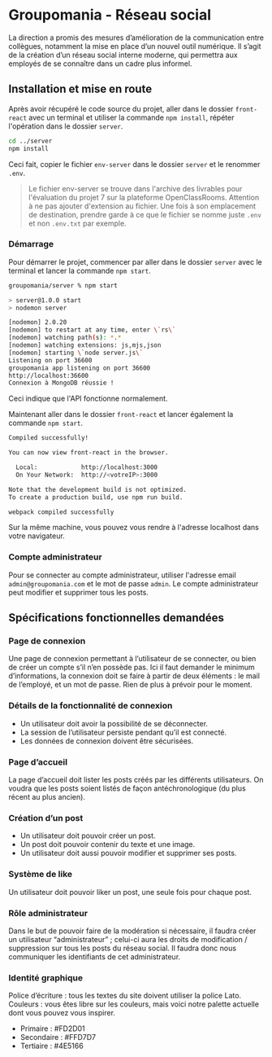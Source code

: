# Groupomania - Réseau social

La direction a promis des mesures d’amélioration de la communication entre collègues, notamment la mise en place d’un nouvel outil numérique. Il s’agit de la création d’un réseau social interne moderne, qui permettra aux employés de se connaître dans un cadre plus informel.

## Installation et mise en route

Après avoir récupéré le code source du projet, aller dans le dossier `front-react` avec un terminal et utiliser la commande `npm install`, répéter l'opération dans le dossier `server`.

```bash
cd ../server
npm install
```

Ceci fait, copier le fichier `env-server` dans le dossier `server` et le renommer `.env`.

> Le fichier env-server se trouve dans l'archive des livrables pour l'évaluation du projet 7 sur la plateforme OpenClassRooms.
> Attention à ne pas ajouter d'extension au fichier. Une fois à son emplacement de destination, prendre garde à ce que le fichier se nomme juste `.env` et non `.env.txt` par exemple.

### Démarrage

Pour démarrer le projet, commencer par aller dans le dossier `server` avec le terminal et lancer la commande `npm start`.

```bash
groupomania/server % npm start

> server@1.0.0 start
> nodemon server

[nodemon] 2.0.20
[nodemon] to restart at any time, enter \`rs\`
[nodemon] watching path(s): *.*
[nodemon] watching extensions: js,mjs,json
[nodemon] starting \`node server.js\`
Listening on port 36600
groupomania app listening on port 36600
http://localhost:36600
Connexion à MongoDB réussie !
```

Ceci indique que l'API fonctionne normalement.

Maintenant aller dans le dossier `front-react` et lancer également la commande `npm start`.

```bash
Compiled successfully!

You can now view front-react in the browser.

  Local:            http://localhost:3000
  On Your Network:  http://<votreIP>:3000

Note that the development build is not optimized.
To create a production build, use npm run build.

webpack compiled successfully
```

Sur la même machine, vous pouvez vous rendre à l'adresse localhost dans votre navigateur.

### Compte administrateur

Pour se connecter au compte administrateur, utiliser l'adresse email `admin@groupomania.com` et le mot de passe `admin`.
Le compte administrateur peut modifier et supprimer tous les posts.

## Spécifications fonctionnelles demandées

### Page de connexion

Une page de connexion permettant à l’utilisateur de se connecter, ou bien de créer un compte s’il n’en possède pas. Ici il faut demander le minimum d’informations, la connexion doit se faire à partir de deux éléments : le mail de l’employé, et un mot de passe. Rien de plus à prévoir pour le moment.

### Détails de la fonctionnalité de connexion

-   Un utilisateur doit avoir la possibilité de se déconnecter.
-   La session de l’utilisateur persiste pendant qu’il est connecté.
-   Les données de connexion doivent être sécurisées.

### Page d’accueil

La page d’accueil doit lister les posts créés par les différents utilisateurs. On voudra que les posts soient listés de façon antéchronologique (du plus récent au plus ancien).

### Création d’un post

-   Un utilisateur doit pouvoir créer un post.
-   Un post doit pouvoir contenir du texte et une image.
-   Un utilisateur doit aussi pouvoir modifier et supprimer ses posts.

### Système de like

Un utilisateur doit pouvoir liker un post, une seule fois pour chaque post.

### Rôle administrateur

Dans le but de pouvoir faire de la modération si nécessaire, il faudra créer un utilisateur “administrateur” ; celui-ci aura les droits de modification / suppression sur tous les posts du réseau social. Il faudra donc nous communiquer les identifiants de cet administrateur.

### Identité graphique

Police d’écriture : tous les textes du site doivent utiliser la police Lato. Couleurs : vous êtes libre sur les couleurs, mais voici notre palette actuelle dont vous pouvez vous inspirer.

-   Primaire : #FD2D01
-   Secondaire : #FFD7D7
-   Tertiaire : #4E5166
